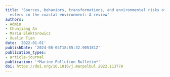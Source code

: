 ```yaml
---
title: 'Sources, behaviors, transformations, and environmental risks of organophosphate
  esters in the coastal environment: A review'
authors:
- Admin
- Chunjiang An
- Maria Elektorowicz
- Xuelin Tian
date: '2022-01-01'
publishDate: '2024-08-04T18:55:32.905181Z'
publication_types:
- article-journal
publication: '*Marine Pollution Bulletin*'
doi: https://doi.org/10.1016/j.marpolbul.2022.113779
---
```

